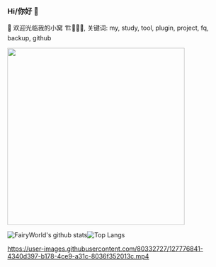### Hi/你好 👋

🔭  欢迎光临我的小窝  🏗🚧👷‍♂️, 关键词: my, study, tool, plugin, project, fq, backup, github

<img src="https://badges.toozhao.com/badges/01EJWJV1BRF0GW9JVCGGNKTSDY/blue.svg" width=400/>

![FairyWorld's github stats](https://github-readme-stats.vercel.app/api?username=FairyWorld&show_icons=true&include_all_commits=true&count_private=true&line_height=28&theme=vue-dark)![Top Langs](https://github-readme-stats.vercel.app/api/top-langs/?username=FairyWorld&layout=compact&langs_count=12&theme=vue-dark&line_height=28)

https://user-images.githubusercontent.com/80332727/127776841-4340d397-b178-4ce9-a31c-8036f352013c.mp4


